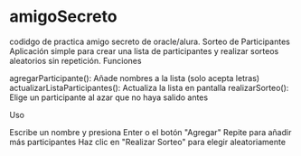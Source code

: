 # amigoSecreto
codidgo de practica amigo secreto de oracle/alura.
Sorteo de Participantes
Aplicación simple para crear una lista de participantes y realizar sorteos aleatorios sin repetición.
Funciones

agregarParticipante(): Añade nombres a la lista (solo acepta letras)
actualizarListaParticipantes(): Actualiza la lista en pantalla
realizarSorteo(): Elige un participante al azar que no haya salido antes

Uso

Escribe un nombre y presiona Enter o el botón "Agregar"
Repite para añadir más participantes
Haz clic en "Realizar Sorteo" para elegir aleatoriamente
